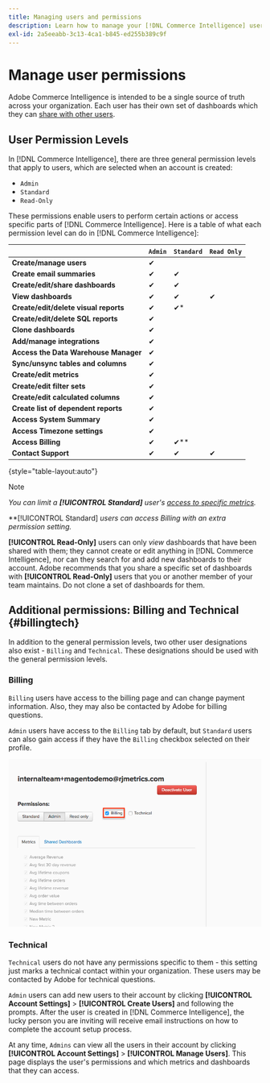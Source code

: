 ```yaml
---
title: Managing users and permissions
description: Learn how to manage your [!DNL Commerce Intelligence] users.
exl-id: 2a5eeabb-3c13-4ca1-b845-ed255b389c9f
---
```

# Manage user permissions

Adobe Commerce Intelligence is intended to be a single source of truth across your organization. Each user has their own set of dashboards which they can [share with other users](../../data-user/dashboards/share-dashboard-with-users.md).

## User Permission Levels

In [!DNL Commerce Intelligence], there are three general permission levels that apply to users, which are selected when an account is created:

* `Admin`
* `Standard`
* `Read-Only`

These permissions enable users to perform certain actions or access specific parts of [!DNL Commerce Intelligence]. Here is a table of what each permission level can do in [!DNL Commerce Intelligence]:

|   | `Admin` | `Standard` | `Read Only` |
| -----|-----|-----|----|
| **Create/manage users** | ✔|   |   |
| **Create email summaries** | ✔ | ✔ |   |
| **Create/edit/share dashboards** | ✔ | ✔ |   |
| **View dashboards** | ✔ | ✔ | ✔ |
| **Create/edit/delete visual reports** | ✔ | ✔* |   |
| **Create/edit/delete SQL reports** | ✔ |  |   |
| **Clone dashboards** | ✔ |   |   |
| **Add/manage integrations** | ✔ |   |   |
| **Access the Data Warehouse Manager** | ✔ |   |   |
| **Sync/unsync tables and columns** | ✔ |   |   |
| **Create/edit metrics** | ✔ |   |   |
| **Create/edit filter sets** | ✔ |   |   |
| **Create/edit calculated columns** | ✔ |   |   |
| **Create list of dependent reports** | ✔ |   |   |
| **Access System Summary** | ✔ |   |   |
| **Access Timezone settings** | ✔ |   |   |
| **Access Billing** | ✔ | ✔** |   |
| **Contact Support** | ✔ | ✔ | ✔ |

{style="table-layout:auto"}

>[!NOTE]
>
>_You can limit a **[!UICONTROL Standard]** user's [access to specific metrics](../../administrator/user-management/restrict-metric-access.md)._
>
>**[!UICONTROL Standard] _users can access Billing with an extra permission setting._
>
>**[!UICONTROL Read-Only]** users can only _view_ dashboards that have been shared with them; they cannot create or edit anything in [!DNL Commerce Intelligence], nor can they search for and add new dashboards to their account. Adobe recommends that you share a specific set of dashboards with **[!UICONTROL Read-Only]** users that you or another member of your team maintains. Do not clone a set of dashboards for them.

## Additional permissions: Billing and Technical {#billingtech}

In addition to the general permission levels, two other user designations also exist - `Billing` and `Technical`. These designations should be used with the general permission levels.

### Billing

`Billing` users have access to the billing page and can change payment information. Also, they may also be contacted by Adobe for billing questions.

`Admin` users have access to the `Billing` tab by default, but `Standard` users can also gain access if they have the `Billing` checkbox selected on their profile.

![billing](../../assets/billing.png)<!--{: width="550" height="363"}-->

### Technical

`Technical` users do not have any permissions specific to them - this setting just marks a technical contact within your organization. These users may be contacted by Adobe for technical questions.

`Admin` users can add new users to their account by clicking **[!UICONTROL Account Settings]** > **[!UICONTROL Create Users]** and following the prompts. After the user is created in [!DNL Commerce Intelligence], the lucky person you are inviting will receive email instructions on how to complete the account setup process.

At any time, `Admins` can view all the users in their account by clicking **[!UICONTROL Account Settings]** > **[!UICONTROL Manage Users]**. This page displays the user's permissions and which metrics and dashboards that they can access.
